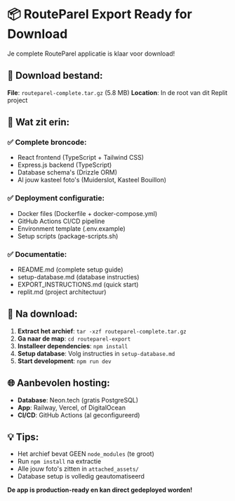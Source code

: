 # 📦 RouteParel Export Ready for Download

Je complete RouteParel applicatie is klaar voor download!

## 📁 Download bestand:
**File**: `routeparel-complete.tar.gz` (5.8 MB)
**Location**: In de root van dit Replit project

## 🎯 Wat zit erin:

### ✅ Complete broncode:
- React frontend (TypeScript + Tailwind CSS)
- Express.js backend (TypeScript) 
- Database schema's (Drizzle ORM)
- Al jouw kasteel foto's (Muiderslot, Kasteel Bouillon)

### ✅ Deployment configuratie:
- Docker files (Dockerfile + docker-compose.yml)
- GitHub Actions CI/CD pipeline
- Environment template (.env.example)
- Setup scripts (package-scripts.sh)

### ✅ Documentatie:
- README.md (complete setup guide)
- setup-database.md (database instructies)
- EXPORT_INSTRUCTIONS.md (quick start)
- replit.md (project architectuur)

## 🚀 Na download:

1. **Extract het archief**: `tar -xzf routeparel-complete.tar.gz`
2. **Ga naar de map**: `cd routeparel-export`
3. **Installeer dependencies**: `npm install`
4. **Setup database**: Volg instructies in `setup-database.md`
5. **Start development**: `npm run dev`

## 🌐 Aanbevolen hosting:
- **Database**: Neon.tech (gratis PostgreSQL)
- **App**: Railway, Vercel, of DigitalOcean
- **CI/CD**: GitHub Actions (al geconfigureerd)

## 💡 Tips:
- Het archief bevat GEEN `node_modules` (te groot)
- Run `npm install` na extractie
- Alle jouw foto's zitten in `attached_assets/`
- Database setup is volledig geautomatiseerd

**De app is production-ready en kan direct gedeployed worden!**
